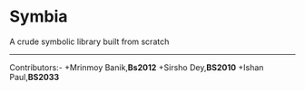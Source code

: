 # Symbia
A crude symbolic library built from scratch
_______
Contributors:-
+Mrinmoy Banik,**Bs2012**
+Sirsho Dey,**BS2010**
+Ishan Paul,**BS2033**